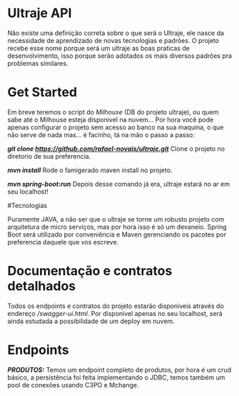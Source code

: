 # Ultraje API

Não existe uma definição correta sobre o que será o Ultraje, ele nasce da necessidade de aprendizado de novas tecnologias e padrões. O projeto recebe esse nome porque será um ultraje as boas praticas de desenvolvimento, isso porque serão adotados os mais diversos padrões pra problemas similares.

# Get Started

Em breve teremos o script do *Milhouse* (DB do projeto ultraje), ou quem sabe até o Milhouse esteja disponivel na nuvem... Por hora você pode apenas configurar o projeto sem acesso ao banco na sua maquina, o que não serve de nada mas... é facinho, tá na mão o passo a passo:

***git clone https://github.com/rafael-novais/ultraje.git***
Clone o projeto no diretorio de sua preferencia.

***mvn install***
Rode o famigerado maven install no projeto.

***mvn spring-boot:run***
Depois desse comando já era, ultraje estará no ar em seu localhost!

#Tecnologias

Puramente JAVA, a não ser que o ultraje se torne um robusto projeto com arquitetura de micro serviços, mas por hora isso é só um devaneio. Spring Boot será utilizado por conveniência e Maven gerenciando os pacotes por preferencia daquele que vos escreve.

# Documentação e contratos detalhados

Todos os endpoints e contratos do projeto estarão disponiveis através do endereço */swagger-ui.html*. Por disponivel apenas no seu localhost, será ainda estudada a possibilidade de um deploy em nuvem.

# Endpoints

***PRODUTOS:*** Temos um endpoint completo de produtos, por hora é um crud básico, a persistência foi feita implementando o JDBC, temos também um pool de conexões usando C3PO e Mchange.
